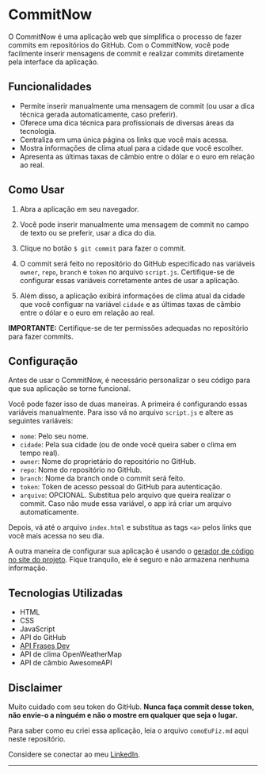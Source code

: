 # CommitNow

O CommitNow é uma aplicação web que simplifica o processo de fazer commits em repositórios do GitHub. Com o CommitNow, você pode facilmente inserir mensagens de commit e realizar commits diretamente pela interface da aplicação.

## Funcionalidades

- Permite inserir manualmente uma mensagem de commit (ou usar a dica técnica gerada automaticamente, caso preferir).
- Oferece uma dica técnica para profissionais de diversas áreas da tecnologia.
- Centraliza em uma única página os links que você mais acessa.
- Mostra informações de clima atual para a cidade que você escolher.
- Apresenta as últimas taxas de câmbio entre o dólar e o euro em relação ao real.

## Como Usar

1. Abra a aplicação em seu navegador.

2. Você pode inserir manualmente uma mensagem de commit no campo de texto ou se preferir, usar a dica do dia.

3. Clique no botão `$ git commit` para fazer o commit.

4. O commit será feito no repositório do GitHub especificado nas variáveis `owner`, `repo`, `branch` e `token` no arquivo `script.js`. Certifique-se de configurar essas variáveis corretamente antes de usar a aplicação.

5. Além disso, a aplicação exibirá informações de clima atual da cidade que você configuar na variável `cidade` e as últimas taxas de câmbio entre o dólar e o euro em relação ao real.

**IMPORTANTE:** Certifique-se de ter permissões adequadas no repositório para fazer commits.

## Configuração

Antes de usar o CommitNow, é necessário personalizar o seu código para que sua aplicação se torne funcional.

Você pode fazer isso de duas maneiras. A primeira é configurando essas variáveis manualmente. Para isso vá no arquivo `script.js` e altere as seguintes variáveis:

- `nome`: Pelo seu nome.
- `cidade`: Pela sua cidade (ou de onde você queira saber o clima em tempo real).
- `owner`: Nome do proprietário do repositório no GitHub.
- `repo`: Nome do repositório no GitHub.
- `branch`: Nome da branch onde o commit será feito.
- `token`: Token de acesso pessoal do GitHub para autenticação.
- `arquivo`: OPCIONAL. Substitua pelo arquivo que queira realizar o commit. Caso não mude essa variável, o app irá criar um arquivo automaticamente.

Depois, vá até o arquivo `index.html` e substitua as tags `<a>` pelos links que você mais acessa no seu dia.

A outra maneira de configurar sua aplicação é usando o [gerador de código no site do projeto](https://github.com/lodeti/commitnow). Fique tranquilo, ele é seguro e não armazena nenhuma informação. 


## Tecnologias Utilizadas

- HTML
- CSS
- JavaScript
- API do GitHub
- [API Frases Dev](https://github.com/lodeti/api-frases-dev)
- API de clima OpenWeatherMap
- API de câmbio AwesomeAPI

## Disclaimer

Muito cuidado com seu token do GitHub. **Nunca faça commit desse token, não envie-o a ninguém e não o mostre em qualquer que seja o lugar.**

Para saber como eu criei essa aplicação, leia o arquivo `comoEuFiz.md` aqui neste repositório.

Considere se conectar ao meu [LinkedIn](https://www.linkedin.com/in/andrelodeti/).

---
